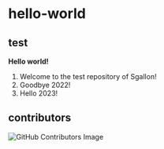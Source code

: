 # hello-world

## test

__Hello world!__

1. Welcome to the test repository of Sgallon!
2. Goodbye 2022!
3. Hello 2023!

## contributors

![GitHub Contributors Image](https://contrib.rocks/image?repo=sgallon-rin/hello-world)
